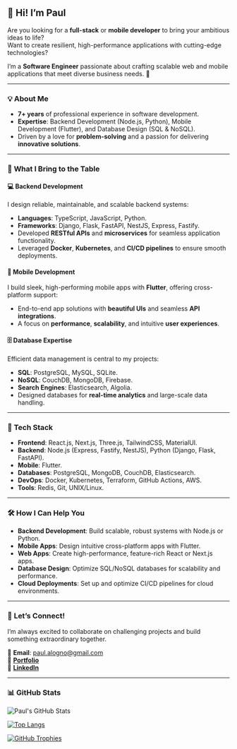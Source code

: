 
## 👋 Hi! I’m **Paul**

Are you looking for a **full-stack** or **mobile developer** to bring your ambitious ideas to life?  
Want to create resilient, high-performance applications with cutting-edge technologies?

I’m a **Software Engineer** passionate about crafting scalable web and mobile applications that meet diverse business needs. 🚀

---

### 💡 **About Me**  
- **7+ years** of professional experience in software development.  
- **Expertise**: Backend Development (Node.js, Python), Mobile Development (Flutter), and Database Design (SQL & NoSQL).  
- Driven by a love for **problem-solving** and a passion for delivering **innovative solutions**.  

---

### 🌟 **What I Bring to the Table**

#### 💻 **Backend Development**  
I design reliable, maintainable, and scalable backend systems:  
- **Languages**: TypeScript, JavaScript, Python.  
- **Frameworks**: Django, Flask, FastAPI, NestJS, Express, Fastify.  
- Developed **RESTful APIs** and **microservices** for seamless application functionality.  
- Leveraged **Docker**, **Kubernetes**, and **CI/CD pipelines** to ensure smooth deployments.  

#### 📱 **Mobile Development**  
I build sleek, high-performing mobile apps with **Flutter**, offering cross-platform support:  
- End-to-end app solutions with **beautiful UIs** and seamless **API integrations**.  
- A focus on **performance**, **scalability**, and intuitive **user experiences**.  

#### 🗄️ **Database Expertise**  
Efficient data management is central to my projects:  
- **SQL**: PostgreSQL, MySQL, SQLite.  
- **NoSQL**: CouchDB, MongoDB, Firebase.  
- **Search Engines**: Elasticsearch, Algolia.  
- Designed databases for **real-time analytics** and large-scale data handling.  

---

### 🔧 **Tech Stack**
- **Frontend**: React.js, Next.js, Three.js, TailwindCSS, MaterialUI.  
- **Backend**: Node.js (Express, Fastify, NestJS), Python (Django, Flask, FastAPI).  
- **Mobile**: Flutter.  
- **Databases**: PostgreSQL, MongoDB, CouchDB, Elasticsearch.  
- **DevOps**: Docker, Kubernetes, Terraform, GitHub Actions, AWS.  
- **Tools**: Redis, Git, UNIX/Linux.  

---

### 🛠 **How I Can Help You**
- **Backend Development**: Build scalable, robust systems with Node.js or Python.  
- **Mobile Apps**: Design intuitive cross-platform apps with Flutter.  
- **Web Apps**: Create high-performance, feature-rich React or Next.js apps.  
- **Database Design**: Optimize SQL/NoSQL databases for scalability and performance.  
- **Cloud Deployments**: Set up and optimize CI/CD pipelines for cloud environments.  

---

### 💬 **Let’s Connect!**  
I’m always excited to collaborate on challenging projects and build something extraordinary together.  

📧 **Email**: [paul.alogno@gmail.com](mailto:paul.alogno@gmail.com)  
📂 **[Portfolio](#)**  
💼 **[LinkedIn](https://www.linkedin.com/in/paul-alognon/)**  

---

### 📊 **GitHub Stats**
<p align="left">
  <img src="https://github-readme-stats.vercel.app/api?username=paulpascal&show_icons=true&count_private=true&bg_color=0D1117&border_radius=0&hide_title=true&text_color=FFF&icon_color=296ECA" alt="Paul's GitHub Stats" />
</p>

[![Top Langs](https://github-readme-stats.vercel.app/api/top-langs/?username=paulpascal&layout=compact&theme=gruvbox)](https://github.com/anuraghazra/github-readme-stats)

<p align="left">
  <a href="https://github.com/ryo-ma/github-profile-trophy">
    <img src="https://github-profile-trophy.vercel.app/?username=paulpascal&theme=gruvbox" alt="GitHub Trophies" />
  </a>
</p>
